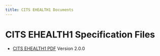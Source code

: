 ```yaml
---
title: CITS EHEALTH1 Documents
---
```

# CITS EHEALTH1 Specification Files

- [CITS EHEALTH1 PDF](./CITS_EHEALTH1_v2_0_0.pdf)
  Version 2.0.0
